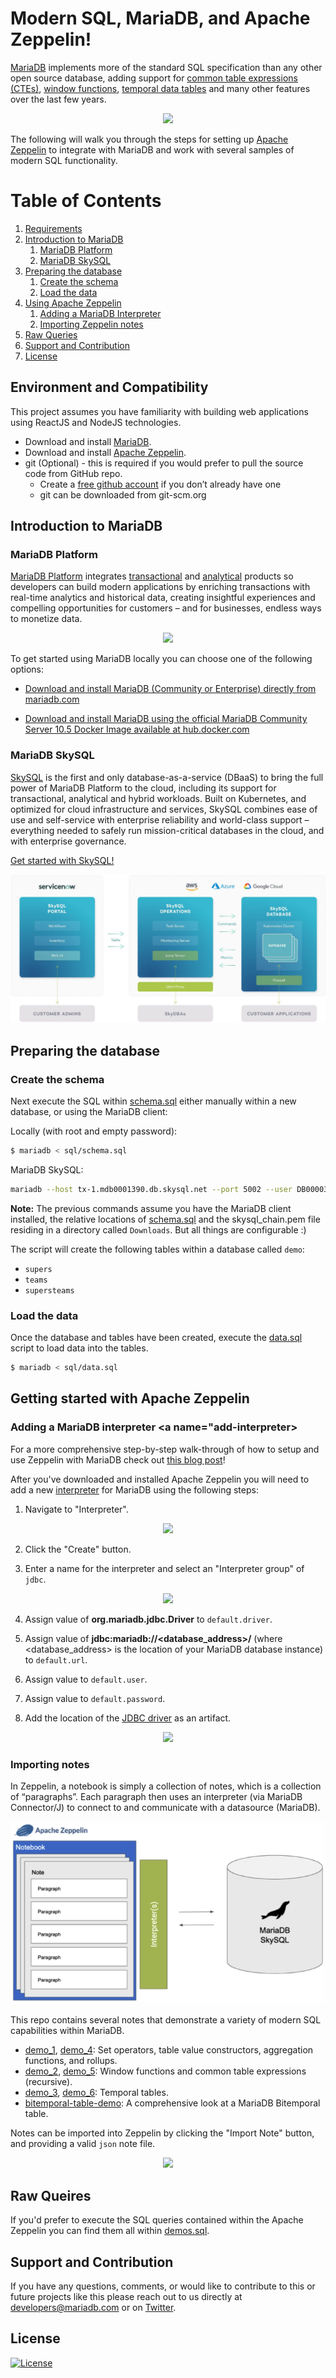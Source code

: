# Modern SQL, MariaDB, and Apache Zeppelin!

[MariaDB](http://www.mariadb.com) implements more of the standard SQL specification than any other open source database, adding support for [common table expressions (CTEs)](https://mariadb.com/kb/en/with/), [window functions](https://mariadb.com/kb/en/window-functions/), [temporal data tables](https://mariadb.com/kb/en/temporal-data-tables/) and many other features over the last few years. 

<p align="center" spacing="10">
    <kbd>
        <img src="media/demo.gif" />
    </kbd>
</p>

The following will walk you through the steps for setting up [Apache Zeppelin](https://zeppelin.apache.org/) to integrate with MariaDB and work with several samples of modern SQL functionality. 

# Table of Contents
1. [Requirements](#requirements)
2. [Introduction to MariaDB](#introduction)
    1. [MariaDB Platform](#platform)
    2. [MariaDB SkySQL](#skysql)
3. [Preparing the database](#prepare)
    1. [Create the schema](#schema)
    2. [Load the data](#data)
4. [Using Apache Zeppelin](#getting-started)
    1. [Adding a MariaDB Interpreter](#add-interpreter)
    2. [Importing Zeppelin notes](#import-note)
5. [Raw Queries](#queries)
6. [Support and Contribution](#support-contribution)
7. [License](#license)

## Environment and Compatibility <a name="requirements"></a>

This project assumes you have familiarity with building web applications using ReactJS and NodeJS technologies. 

* Download and install [MariaDB](#introduction). 
* Download and install [Apache Zeppelin](https://zeppelin.apache.org/download.html).
* git (Optional) - this is required if you would prefer to pull the source code from GitHub repo.
    - Create a [free github account](https://github.com/) if you don’t already have one
    - git can be downloaded from git-scm.org

## Introduction to MariaDB <a name="introduction"></a>

### MariaDB Platform <a name="platform"></a>

[MariaDB Platform](https://mariadb.com/products/mariadb-platform/) integrates [transactional](https://mariadb.com/products/mariadb-platform-transactional/) and [analytical](https://mariadb.com/products/mariadb-platform-analytical/) products so developers can build modern applications by enriching transactions with real-time analytics and historical data, creating insightful experiences and compelling opportunities for customers – and for businesses, endless ways to monetize data. 

<p align="center" spacing="10">
    <kbd>
        <img src="media/platform.png" />
    </kbd>
</p>

To get started using MariaDB locally you can choose one of the following options:

* [Download and install MariaDB (Community or Enterprise) directly from mariadb.com](https://mariadb.com/docs/deploy/installation/) 

* [Download and install MariaDB using the official MariaDB Community Server 10.5 Docker Image available at hub.docker.com](https://hub.docker.com/r/mariadb/columnstore)

### MariaDB SkySQL <a name="skysql">

[SkySQL](https://mariadb.com/products/skysql/) is the first and only database-as-a-service (DBaaS) to bring the full power of MariaDB Platform to the cloud, including its support for transactional, analytical and hybrid workloads. Built on Kubernetes, and optimized for cloud infrastructure and services, SkySQL combines ease of use and self-service with enterprise reliability and world-class support – everything needed to safely run mission-critical databases in the cloud, and with enterprise governance.

[Get started with SkySQL!](https://mariadb.com/products/skysql/#get-started)

<p align="center" spacing="10">
    <kbd>
        <img src="media/skysql.png" />
    </kbd>
</p>

## Preparing the database <a name="prepare"></a>

### Create the schema <a name="schema"></a>

Next execute the SQL within [schema.sql](sql/schema.sql) either manually within a new database, or using the MariaDB client:

Locally (with root and empty password):
```bash
$ mariadb < sql/schema.sql
```

MariaDB SkySQL:
```bash
mariadb --host tx-1.mdb0001390.db.skysql.net --port 5002 --user DB00003108 -pPassword123! --ssl-ca ~/Downloads/skysql_chain.pem < sql/schema.sql>
```

**Note:** The previous commands assume you have the MariaDB client installed, the relative locations of [schema.sql](sql/schema.sql) and the skysql_chain.pem file residing in a directory called `Downloads`. But all things are configurable :)

The script will create the following tables within a database called `demo`:

* `supers`
* `teams`
* `supersteams`

### Load the data <a name="data"></a>

Once the database and tables have been created, execute the [data.sql](sql/data.sql) script to load data into the tables.

```bash
$ mariadb < sql/data.sql
```

## Getting started with Apache Zeppelin<a name="getting-started"></a>

### Adding a MariaDB interpreter <a name="add-interpreter></a>

For a more comprehensive step-by-step walk-through of how to setup and use Zeppelin with MariaDB check out [this blog post](https://mariadb.com/resources/blog/create-beautiful-data-with-mariadb-skysql-and-apache-zeppelin/)!

After you've downloaded and installed Apache Zeppelin you will need to add a new [interpreter](https://zeppelin.apache.org/docs/0.8.2/usage/interpreter/overview.html) for MariaDB using the following steps:

1. Navigate to "Interpreter".

<p align="center" spacing="10">
    <kbd>
        <img src="media/interpreter.png" />
    </kbd>
</p>

2. Click the "Create" button.

3. Enter a name for the interpreter and select an "Interpreter group" of `jdbc`.

<p align="center" spacing="10">
    <kbd>
        <img src="media/name.png" />
    </kbd>
</p>

4. Assign value of **org.mariadb.jdbc.Driver** to `default.driver`.

5. Assign value of **jdbc:mariadb://<database_address>/** (where <database_address> is the location of your MariaDB database instance) to `default.url`.

6. Assign value to `default.user`.

7. Assign value to `default.password`.

8. Add the location of the [JDBC driver](https://mariadb.com/downloads/#connectors) as an artifact.

<p align="center" spacing="10">
    <kbd>
        <img src="media/artifact.png" />
    </kbd>
</p>

### Importing notes <a name="import-notes"></a>

In Zeppelin, a notebook is simply a collection of notes, which is a collection of “paragraphs”. Each paragraph then uses an interpreter (via MariaDB Connector/J) to connect to and communicate with a datasource (MariaDB).

<p align="center" spacing="10">
    <kbd>
        <img src="media/zeppelin.png" />
    </kbd>
</p>

This repo contains several notes that demonstrate a variety of modern SQL capabilities within MariaDB. 

* [demo_1](zeppelin/demo_1.json), [demo_4](zeppelin/demo_4.json): Set operators, table value constructors, aggregation functions, and rollups. 
* [demo_2](zeppelin/demo_2.json), [demo_5](zeppelin/demo_5.json): Window functions and common table expressions (recursive).
* [demo_3](zeppelin/demo_3.json), [demo_6](zeppelin/demo_6.json): Temporal tables.
* [bitemporal-table-demo](bitemporal-table-demo.json): A comprehensive look at a MariaDB Bitemporal table. 

Notes can be imported into Zeppelin by clicking the "Import Note" button, and providing a valid `json` note file.

<p align="center" spacing="10">
    <kbd>
        <img src="media/import.png" />
    </kbd>
</p>

## Raw Queires <a name="queries"></a>

If you'd prefer to execute the SQL queries contained within the Apache Zeppelin you can find them all within [demos.sql](sql/demos.sql).

## Support and Contribution <a name="support-contribution"></a>

If you have any questions, comments, or would like to contribute to this or future projects like this please reach out to us directly at developers@mariadb.com or on [Twitter](https://twitter.com/mariadb).

## License  <a name="license"></a>
[![License](https://img.shields.io/badge/License-Apache%202.0-blue.svg?style=plastic)](https://opensource.org/licenses/Apache-2.0)
